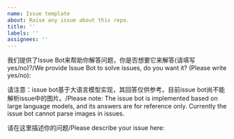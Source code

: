 ```yaml
---
name: Issue template
about: Raise any issue about this repo.
title: ''
labels: ''
assignees: ''
---
```

我们提供了Issue Bot来帮助你解答问题，你是否想要它来解答(请填写yes/no)?/We provide Issue Bot to solve issues, do you want it? (Please write yes/no):

请注意：issue bot基于大语言模型实现，其回答仅供参考。目前issue bot尚不能解析issue中的图片。/Please note: The issue bot is implemented based on large language models, and its answers are for reference only. Currently the issue bot cannot parse images in issues.

请在这里描述你的问题/Please describe your issue here:



